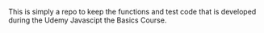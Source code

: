 This is simply a repo to keep the functions and test code that is developed during the Udemy Javascipt the Basics Course.
